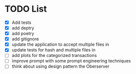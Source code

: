 # TODO List

- [x] Add tests
- [x] add deptry
- [x] add poetry
- [x] add gitignore
- [x] update the application to accept multiple files in
- [x] update tests for hash and multiple files in
- [ ] add plots for the categorized transactions
- [ ] improve prompt with some prompt engineering techniques
- [ ] think about using design pattern the Oberserver 
